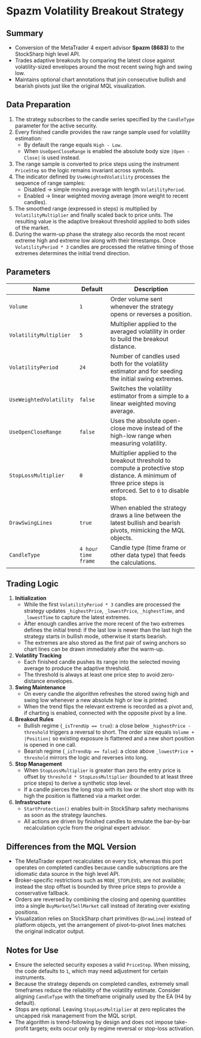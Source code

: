 # Spazm Volatility Breakout Strategy

## Summary
- Conversion of the MetaTrader 4 expert advisor **Spazm (8683)** to the StockSharp high level API.
- Trades adaptive breakouts by comparing the latest close against volatility-sized envelopes around the most recent swing high and swing low.
- Maintains optional chart annotations that join consecutive bullish and bearish pivots just like the original MQL visualization.

## Data Preparation
1. The strategy subscribes to the candle series specified by the `CandleType` parameter for the active security.
2. Every finished candle provides the raw range sample used for volatility estimation:
   - By default the range equals `High - Low`.
   - When `UseOpenCloseRange` is enabled the absolute body size `|Open - Close|` is used instead.
3. The range sample is converted to price steps using the instrument `PriceStep` so the logic remains invariant across symbols.
4. The indicator defined by `UseWeightedVolatility` processes the sequence of range samples:
   - Disabled → simple moving average with length `VolatilityPeriod`.
   - Enabled → linear weighted moving average (more weight to recent candles).
5. The smoothed range (expressed in steps) is multiplied by `VolatilityMultiplier` and finally scaled back to price units. The resulting value is the adaptive breakout threshold applied to both sides of the market.
6. During the warm-up phase the strategy also records the most recent extreme high and extreme low along with their timestamps. Once `VolatilityPeriod * 3` candles are processed the relative timing of those extremes determines the initial trend direction.

## Parameters
| Name | Default | Description |
| --- | --- | --- |
| `Volume` | `1` | Order volume sent whenever the strategy opens or reverses a position. |
| `VolatilityMultiplier` | `5` | Multiplier applied to the averaged volatility in order to build the breakout distance. |
| `VolatilityPeriod` | `24` | Number of candles used both for the volatility estimator and for seeding the initial swing extremes. |
| `UseWeightedVolatility` | `false` | Switches the volatility estimator from a simple to a linear weighted moving average. |
| `UseOpenCloseRange` | `false` | Uses the absolute open-close move instead of the high-low range when measuring volatility. |
| `StopLossMultiplier` | `0` | Multiplier applied to the breakout threshold to compute a protective stop distance. A minimum of three price steps is enforced. Set to `0` to disable stops. |
| `DrawSwingLines` | `true` | When enabled the strategy draws a line between the latest bullish and bearish pivots, mimicking the MQL objects. |
| `CandleType` | `4 hour time frame` | Candle type (time frame or other data type) that feeds the calculations. |

## Trading Logic
1. **Initialization**
   - While the first `VolatilityPeriod * 3` candles are processed the strategy updates `_highestPrice`, `_lowestPrice`, `_highestTime`, and `_lowestTime` to capture the latest extremes.
   - After enough candles arrive the more recent of the two extremes defines the initial trend: if the last low is newer than the last high the strategy starts in bullish mode, otherwise it starts bearish.
   - The extremes are also stored as the first pair of swing anchors so chart lines can be drawn immediately after the warm-up.
2. **Volatility Tracking**
   - Each finished candle pushes its range into the selected moving average to produce the adaptive threshold.
   - The threshold is always at least one price step to avoid zero-distance envelopes.
3. **Swing Maintenance**
   - On every candle the algorithm refreshes the stored swing high and swing low whenever a new absolute high or low is printed.
   - When the trend flips the relevant extreme is recorded as a pivot and, if charting is enabled, connected with the opposite pivot by a line.
4. **Breakout Rules**
   - Bullish regime (`_isTrendUp == true`): a close below `_highestPrice - threshold` triggers a reversal to short. The order size equals `Volume + |Position|` so existing exposure is flattened and a new short position is opened in one call.
   - Bearish regime (`_isTrendUp == false`): a close above `_lowestPrice + threshold` mirrors the logic and reverses into long.
5. **Stop Management**
   - When `StopLossMultiplier` is greater than zero the entry price is offset by `threshold * StopLossMultiplier` (bounded to at least three price steps) to derive a synthetic stop level.
   - If a candle pierces the long stop with its low or the short stop with its high the position is flattened via a market order.
6. **Infrastructure**
   - `StartProtection()` enables built-in StockSharp safety mechanisms as soon as the strategy launches.
   - All actions are driven by finished candles to emulate the bar-by-bar recalculation cycle from the original expert advisor.

## Differences from the MQL Version
- The MetaTrader expert recalculates on every tick, whereas this port operates on completed candles because candle subscriptions are the idiomatic data source in the high level API.
- Broker-specific restrictions such as `MODE_STOPLEVEL` are not available; instead the stop offset is bounded by three price steps to provide a conservative fallback.
- Orders are reversed by combining the closing and opening quantities into a single `BuyMarket`/`SellMarket` call instead of iterating over existing positions.
- Visualization relies on StockSharp chart primitives (`DrawLine`) instead of platform objects, yet the arrangement of pivot-to-pivot lines matches the original indicator output.

## Notes for Use
- Ensure the selected security exposes a valid `PriceStep`. When missing, the code defaults to `1`, which may need adjustment for certain instruments.
- Because the strategy depends on completed candles, extremely small timeframes reduce the reliability of the volatility estimate. Consider aligning `CandleType` with the timeframe originally used by the EA (H4 by default).
- Stops are optional. Leaving `StopLossMultiplier` at zero replicates the uncapped risk management from the MQL script.
- The algorithm is trend-following by design and does not impose take-profit targets; exits occur only by regime reversal or stop-loss activation.
